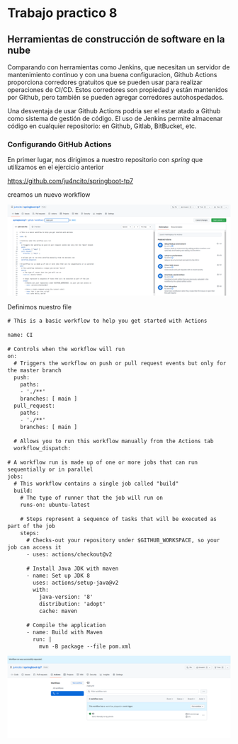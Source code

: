 # Trabajo practico 8 

## Herramientas de construcción de software en la nube

Comparando con herramientas como Jenkins, que necesitan un servidor de mantenimiento continuo y con una buena configuracion, Github Actions proporciona corredores gratuitos que se pueden usar para realizar operaciones de CI/CD. Estos corredores son propiedad y están mantenidos por Github, pero también se pueden agregar corredores autohospedados. 

Una desventaja de usar Github Actions podria ser el estar atado a Github como sistema de gestión de código. El uso de Jenkins permite almacenar código en cualquier repositorio: en Github, Gitlab, BitBucket, etc.

### Configurando GitHub Actions

En primer lugar, nos dirigimos a nuestro repositorio con *spring* que utilizamos en el ejercicio anterior

https://github.com/ju4ncito/springboot-tp7

creamos un nuevo workflow

![](screenshots/tp8-1.png)


Definimos nuestro file 

```
# This is a basic workflow to help you get started with Actions

name: CI

# Controls when the workflow will run
on:
  # Triggers the workflow on push or pull request events but only for the master branch
  push:
    paths:
    - './**'
    branches: [ main ]
  pull_request:
    paths:
    - './**'  
    branches: [ main ]

  # Allows you to run this workflow manually from the Actions tab
  workflow_dispatch:

# A workflow run is made up of one or more jobs that can run sequentially or in parallel
jobs:
  # This workflow contains a single job called "build"
  build:
    # The type of runner that the job will run on
    runs-on: ubuntu-latest

    # Steps represent a sequence of tasks that will be executed as part of the job
    steps:
      # Checks-out your repository under $GITHUB_WORKSPACE, so your job can access it
      - uses: actions/checkout@v2

      # Install Java JDK with maven
      - name: Set up JDK 8
        uses: actions/setup-java@v2
        with:
          java-version: '8'
          distribution: 'adopt'
          cache: maven
          
      # Compile the application
      - name: Build with Maven
        run: |
          mvn -B package --file pom.xml
```

![](screenshots/tp8-2.png)

